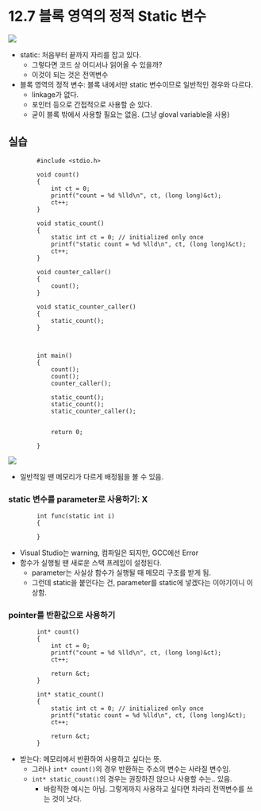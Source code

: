 # 12.7 블록 영역의 정적 Static 변수

<img src="https://github.com/uber9ma/following_C/blob/master/images/chapter12/scope4.png?raw=true">

* static: 처음부터 끝까지 자리를 잡고 있다.
    - 그렇다면 코드 상 어디서나 읽어올 수 있을까?
    - 이것이 되는 것은 전역변수
* 블록 영역의 정적 변수: 블록 내에서만 static 변수이므로 일반적인 경우와 다르다.
    - linkage가 없다.
    - 포인터 등으로 간접적으로 사용할 순 있다.
    - 굳이 블록 밖에서 사용할 필요는 없음. (그냥 gloval variable을 사용)

## 실습

            #include <stdio.h>

            void count()
            {
                int ct = 0;
                printf("count = %d %lld\n", ct, (long long)&ct);
                ct++;
            }

            void static_count()
            {
                static int ct = 0; // initialized only once
                printf("static count = %d %lld\n", ct, (long long)&ct);
                ct++;
            }

            void counter_caller() 
            {
                count();
            }

            void static_counter_caller()
            {
                static_count();
            }



            int main()
            {
                count();
                count();
                counter_caller();

                static_count();
                static_count();
                static_counter_caller();


                return 0;

            }

<img src="https://github.com/uber9ma/following_C/blob/master/images/chapter12/scope8.png?raw=true">


* 일반적일 땐 메모리가 다르게 배정됨을 볼 수 있음.

### static 변수를 parameter로 사용하기: X

            int func(static int i)
            {

            }

* Visual Studio는 warning, 컴파일은 되지만, GCC에선 Error
* 함수가 실행될 땐 새로운 스택 프레임이 설정된다.
    - parameter는 사실상 함수가 실행될 때 메모리 구조를 받게 됨.
    - 그런데 static을 붙인다는 건, parameter를 static에 넣겠다는 이야기이니 이상함.


### pointer를 반환값으로 사용하기

            int* count()
            {
                int ct = 0;
                printf("count = %d %lld\n", ct, (long long)&ct);
                ct++;

                return &ct;
            }

            int* static_count()
            {
                static int ct = 0; // initialized only once
                printf("static count = %d %lld\n", ct, (long long)&ct);
                ct++;

                return &ct;
            }

* 받는다: 메모리에서 반환하여 사용하고 싶다는 뜻.
    - 그러나 `int* count()`의 경우 반환하는 주소의 변수는 사라질 변수임.
    - `int* static_count()`의 경우는 권장하진 않으나 사용할 수는.. 있음. 
        - 바람직한 예시는 아님. 그렇게까지 사용하고 싶다면 차라리 전역변수를 쓰는 것이 낫다.   
